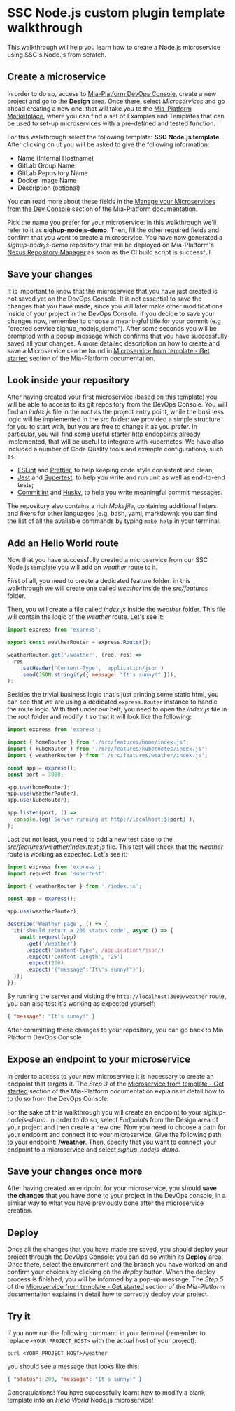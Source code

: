 # SSC Node.js custom plugin template walkthrough

This walkthrough will help you learn how to create a Node.js microservice using SSC's Node.js from scratch.

## Create a microservice

In order to do so, access to [Mia-Platform DevOps Console](https://console.cloud.mia-platform.eu/login), create a new project and go to the **Design** area. Once there, select _Microservices_ and go ahead creating a new one: that will take you to the [Mia-Platform Marketplace](https://docs.mia-platform.eu/development_suite/api-console/api-design/marketplace/), where you can find a set of Examples and Templates that can be used to set-up microservices with a pre-defined and tested function.

For this walkthrough select the following template: **SSC Node.js template**. After clicking on ut you will be asked to give the following information:

- Name (Internal Hostname)
- GitLab Group Name
- GitLab Repository Name
- Docker Image Name
- Description (optional)

You can read more about these fields in the [Manage your Microservices from the Dev Console](https://docs.mia-platform.eu/development_suite/api-console/api-design/services/) section of the Mia-Platform documentation.

Pick the name you prefer for your microservice: in this walkthrough we'll refer to it as **sighup-nodejs-demo**.
Then, fill the other required fields and confirm that you want to create a microservice. You have now generated a _sighup-nodejs-demo_ repository that will be deployed on Mia-Platform's [Nexus Repository Manager](https://nexus.mia-platform.eu/) as soon as the CI build script is successful.

## Save your changes

It is important to know that the microservice that you have just created is not saved yet on the DevOps Console. It is not essential to save the changes that you have made, since you will later make other modifications inside of your project in the DevOps Console.
If you decide to save your changes now, remember to choose a meaningful title for your commit (e.g "created service sighup_nodejs_demo"). After some seconds you will be prompted with a popup message which confirms that you have successfully saved all your changes.
A more detailed description on how to create and save a Microservice can be found in [Microservice from template - Get started](https://docs.mia-platform.eu/development_suite/api-console/api-design/custom_microservice_get_started/#2-service-creation) section of the Mia-Platform documentation.

## Look inside your repository

After having created your first microservice (based on this template) you will be able to access to its git repository from the DevOps Console. You will find an _index.js_ file in the root as the project entry point, while the business logic will be implemented in the _src_ folder: we provided a simple structure for you to start with, but you are free to change it as you prefer. In particular, you will find some useful starter http endopoints already implemented, that will be useful to integrate with kubernetes.
We have also included a number of Code Quality tools and example configurations, such as:
- [ESLint](https://eslint.org/) and [Prettier](https://prettier.io/), to help keeping code style consistent and clean;
- [Jest](https://jestjs.io/) and [Supertest](https://github.com/ladjs/supertest), to help you write and run unit as well as end-to-end tests;
- [Commitlint](https://commitlint.js.org/#/) and [Husky](https://typicode.github.io/husky/#/), to help you write meaningful commit messages.

The repository also contains a rich _Makefile_, containing additional linters and fixers for other languages (e.g. bash, yaml, markdown): you can find the list of all the available commands by typing `make help` in your terminal.

## Add an Hello World route

Now that you have successfully created a microservice from our SSC Node.js template you will add an _weather_ route to it.

First of all, you need to create a dedicated feature folder: in this walkthrough we will create one called _weather_ inside the _src/features_ folder.

Then, you will create a file called _index.js_ inside the _weather_ folder. This file will contain the logic of the _weather_ route. Let's see it:

```js
import express from 'express';

export const weatherRouter = express.Router();

weatherRouter.get('/weather', (req, res) =>
  res
    .setHeader('Content-Type', 'application/json')
    .send(JSON.stringify({ message: "It's sunny!" })),
);
```

Besides the trivial business logic that's just printing some static html, you can see that we are using a dedicated `express.Router` instance to handle the route logic. With that under our belt, you need to open the _index.js_ file in the root folder and modify it so that it will look like the following:

```js
import express from 'express';

import { homeRouter } from './src/features/home/index.js';
import { kubeRouter } from './src/features/kubernetes/index.js';
import { weatherRouter } from './src/features/weather/index.js';

const app = express();
const port = 3000;

app.use(homeRouter);
app.use(weatherRouter);
app.use(kubeRouter);

app.listen(port, () =>
  console.log(`Server running at http://localhost:${port}`),
);

```

Last but not least, you need to add a new test case to the _src/features/weather/index.test.js_ file. This test will check that the _weather_ route is working as expected. Let's see it:

```js
import express from 'express';
import request from 'supertest';

import { weatherRouter } from './index.js';

const app = express();

app.use(weatherRouter);

describe('Weather page', () => {
  it('should return a 200 status code', async () => {
    await request(app)
      .get('/weather')
      .expect('Content-Type', /application\/json/)
      .expect('Content-Length', '25')
      .expect(200)
      .expect('{"message":"It\'s sunny!"}');
  });
});
```

By running the server and visiting the `http://localhost:3000/weather` route, you can also test it's working as expected yourself:

```json
{ "message": "It's sunny!" }
```

After committing these changes to your repository, you can go back to Mia Platform DevOps Console.

## Expose an endpoint to your microservice

In order to access to your new microservice it is necessary to create an endpoint that targets it. The _Step 3_ of the [Microservice from template - Get started](https://docs.mia-platform.eu/development_suite/api-console/api-design/custom_microservice_get_started/#3-creating-the-endpoint) section of the Mia-Platform documentation explains in detail how to to do so from the DevOps Console.

For the sake of this walkthrough you will create an endpoint to your _sighup-nodejs-demo_. In order to do so, select _Endpoints_ from the Design area of your project and then create a new one.
Now you need to choose a path for your endpoint and connect it to your microservice. Give the following path to your endpoint: **/weather**. Then, specify that you want to connect your endpoint to a microservice and select _sighup-nodejs-demo_.

## Save your changes once more

After having created an endpoint for your microservice, you should **save the changes** that you have done to your project in the DevOps console, in a similar way to what you have previously done after the microservice creation.

## Deploy

Once all the changes that you have made are saved, you should deploy your project through the DevOps Console: you can do so within its **Deploy** area.
Once there, select the environment and the branch you have worked on and confirm your choices by clicking on the _deploy_ button. When the deploy process is finished, you will be informed by a pop-up message.
The _Step 5_ of the [Microservice from template - Get started](https://docs.mia-platform.eu/development_suite/api-console/api-design/custom_microservice_get_started/#5-deploy-the-project-through-the-api-console) section of the Mia-Platform documentation explains in detail how to correctly deploy your project.

## Try it

If you now run the following command in your terminal (remember to replace `<YOUR_PROJECT_HOST>` with the actual host of your project):

```shell
curl <YOUR_PROJECT_HOST>/weather
```

you should see a message that looks like this:

```json
{ "status": 200, "message": "It's sunny!" }
```

Congratulations! You have successfully learnt how to modify a blank template into an _Hello World_ Node.js microservice!
